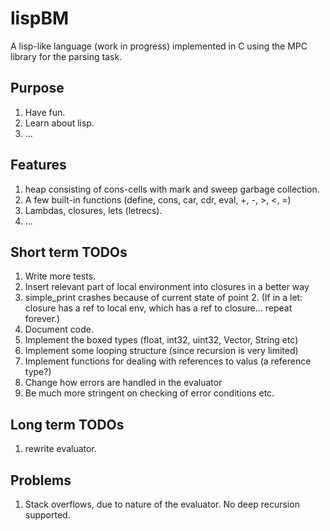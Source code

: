 # lispBM

A lisp-like language (work in progress) implemented in C using the MPC library for the parsing task.

## Purpose
1. Have fun.
2. Learn about lisp.
3. ...

## Features
1. heap consisting of cons-cells with mark and sweep garbage collection.
2. A few built-in functions (define, cons, car, cdr, eval, +, -, >, <, =)
3. Lambdas, closures, lets (letrecs).
4. ... 

## Short term TODOs
1. Write more tests.
2. Insert relevant part of local environment into closures in a better way
3. simple_print crashes because of current state of point 2. (If in a let: closure has a ref to local env, which has a ref to closure... repeat forever.) 
3. Document code.
4. Implement the boxed types (float, int32, uint32, Vector, String etc)
5. Implement some looping structure (since recursion is very limited)
6. Implement functions for dealing with references to valus (a reference type?)
7. Change how errors are handled in the evaluator
8. Be much more stringent on checking of error conditions etc. 

## Long term TODOs
1. rewrite evaluator.

## Problems
1. Stack overflows, due to nature of the evaluator. No deep recursion supported. 

